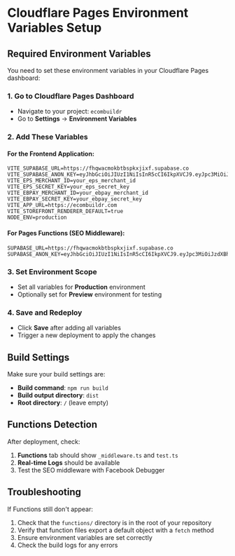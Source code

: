 # Cloudflare Pages Environment Variables Setup

## Required Environment Variables

You need to set these environment variables in your Cloudflare Pages dashboard:

### 1. Go to Cloudflare Pages Dashboard
- Navigate to your project: `ecombuildr`
- Go to **Settings** → **Environment Variables**

### 2. Add These Variables

#### For the Frontend Application:
```
VITE_SUPABASE_URL=https://fhqwacmokbtbspkxjixf.supabase.co
VITE_SUPABASE_ANON_KEY=eyJhbGciOiJIUzI1NiIsInR5cCI6IkpXVCJ9.eyJpc3MiOiJzdXBhYmFzZSIsInJlZiI6ImZocXdhY21va2J0YnNwa3hqaXhmIiwicm9sZSI6ImFub24iLCJpYXQiOjE3NTM2MjYyMzUsImV4cCI6MjA2OTIwMjIzNX0.BaqDCDcynSahyDxEUIyZLLtyXpd959y5Tv6t6tIF3GM
VITE_EPS_MERCHANT_ID=your_eps_merchant_id
VITE_EPS_SECRET_KEY=your_eps_secret_key
VITE_EBPAY_MERCHANT_ID=your_ebpay_merchant_id
VITE_EBPAY_SECRET_KEY=your_ebpay_secret_key
VITE_APP_URL=https://ecombuildr.com
VITE_STOREFRONT_RENDERER_DEFAULT=true
NODE_ENV=production
```

#### For Pages Functions (SEO Middleware):
```
SUPABASE_URL=https://fhqwacmokbtbspkxjixf.supabase.co
SUPABASE_ANON_KEY=eyJhbGciOiJIUzI1NiIsInR5cCI6IkpXVCJ9.eyJpc3MiOiJzdXBhYmFzZSIsInJlZiI6ImZocXdhY21va2J0YnNwa3hqaXhmIiwicm9sZSI6ImFub24iLCJpYXQiOjE3NTM2MjYyMzUsImV4cCI6MjA2OTIwMjIzNX0.BaqDCDcynSahyDxEUIyZLLtyXpd959y5Tv6t6tIF3GM
```

### 3. Set Environment Scope
- Set all variables for **Production** environment
- Optionally set for **Preview** environment for testing

### 4. Save and Redeploy
- Click **Save** after adding all variables
- Trigger a new deployment to apply the changes

## Build Settings

Make sure your build settings are:
- **Build command**: `npm run build`
- **Build output directory**: `dist`
- **Root directory**: `/` (leave empty)

## Functions Detection

After deployment, check:
1. **Functions** tab should show `_middleware.ts` and `test.ts`
2. **Real-time Logs** should be available
3. Test the SEO middleware with Facebook Debugger

## Troubleshooting

If Functions still don't appear:
1. Check that the `functions/` directory is in the root of your repository
2. Verify that function files export a default object with a `fetch` method
3. Ensure environment variables are set correctly
4. Check the build logs for any errors
